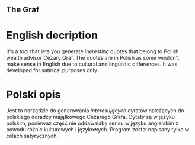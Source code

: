 ## The Graf

# English decription

It's a tool that lets you generate _ineresting_ quotes that belong to Polish wealth advisor Cezary
Graf. The quotes are in Polish as some wouldn't make sense in English due to cultural and linguistic
differences. It was developed for satirical purposes only.

# Polski opis

Jest to narzędzie do generowania _interesujących_ cytatów należących do polskiego doradcy majątkowego
Cezarego Grafa. Cytaty są w języku polskim, ponieważ część nie oddawałaby sensu w języku angielskim z powodu
różnic kulturowych i językowych. Program został napisany tylko w celach satyrycznych.
